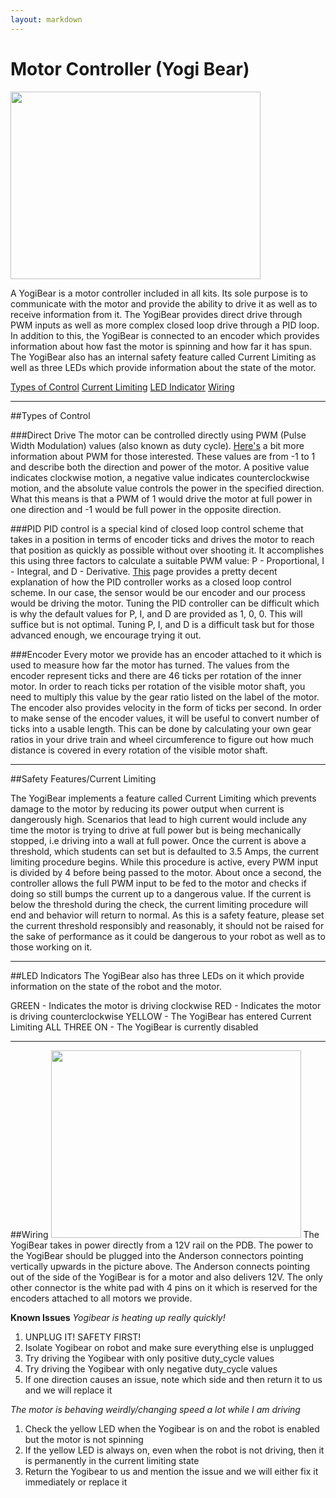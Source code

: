 ```yaml
---
layout: markdown
---
```


Motor Controller (Yogi Bear)
==========

<img src="https://discourse.pierobotics.org/uploads/default/original/1X/16669bbd4a295e770a0910f575382924339387c3.jpg" width="400" height="300">

A YogiBear is a motor controller included in all kits. Its sole purpose is to communicate with the motor and provide the ability to drive it as well as to receive information from it. The YogiBear provides direct drive through PWM inputs as well as more complex closed loop drive through a PID loop. In addition to this, the YogiBear is connected to an encoder which provides information about how fast the motor is spinning and how far it has spun. The YogiBear also has an internal safety feature called Current Limiting as well as three LEDs which provide information about the state of the motor.
>
[Types of Control](#control)
[Current Limiting](#current)
[LED Indicator](#LED)
[Wiring](#wiring)

---

##Types of Control <a name = "control"></a>

###Direct Drive
The motor can be controlled directly using PWM (Pulse Width Modulation) values (also known as duty cycle). [Here's](https://www.arduino.cc/en/Tutorial/PWM) a bit more information about PWM for those interested. These values are from -1 to 1 and describe both the direction and power of the motor. A positive value indicates clockwise motion, a negative value indicates counterclockwise motion, and the absolute value controls the power in the specified direction. What this means is that a PWM of 1 would drive the motor at full power in one direction and -1 would be full power in the opposite direction.

###PID
PID control is a special kind of closed loop control scheme that takes in a position in terms of encoder ticks and drives the motor to reach that position as quickly as possible without over shooting it. It accomplishes this using three factors to calculate a suitable PWM value: P - Proportional, I - Integral, and D - Derivative. [This](https://www.csimn.com/CSI_pages/PIDforDummies.html) page provides a pretty decent explanation of how the PID controller works as a closed loop control scheme. In our case, the sensor would be our encoder and our process would be driving the motor. Tuning the PID controller can be difficult which is why the default values for P, I, and D are provided as 1, 0, 0. This will suffice but is not optimal. Tuning P, I, and D is a difficult task but for those advanced enough, we encourage trying it out.

###Encoder
Every motor we provide has an encoder attached to it which is used to measure how far the motor has turned. The values from the encoder represent ticks and there are 46 ticks per rotation of the inner motor. In order to reach ticks per rotation of the visible motor shaft, you need to multiply this value by the gear ratio listed on the label of the motor. The encoder also provides velocity in the form of ticks per second. In order to make sense of the encoder values, it will be useful to convert number of ticks into a usable length. This can be done by calculating your own gear ratios in your drive train and wheel circumference to figure out how much distance is covered in every rotation of the visible motor shaft.

---

##Safety Features/Current Limiting<a name="current"></a>

The YogiBear implements a feature called Current Limiting which prevents damage to the motor by reducing its power output when current is dangerously high. Scenarios that lead to high current would include any time the motor is trying to drive at full power but is being mechanically stopped, i.e driving into a wall at full power. Once the current is above a threshold, which students can set but is defaulted to 3.5 Amps, the current limiting procedure begins. While this procedure is active, every PWM input is divided by 4 before being passed to the motor. About once a second, the controller allows the full PWM input to be fed to the motor and checks if doing so still bumps the current up to a dangerous value. If the current is below the threshold during the check, the current limiting procedure will end and behavior will return to normal. As this is a safety feature, please set the current threshold responsibly and reasonably, it should not be raised for the sake of performance as it could be dangerous to your robot as well as to those working on it.

---

##LED Indicators <a name = "LED"></a>
The YogiBear also has three LEDs on it which provide information on the state of the robot and the motor.

GREEN - Indicates the motor is driving clockwise
RED - Indicates the motor is driving counterclockwise
YELLOW - The YogiBear has entered Current Limiting
ALL THREE ON - The YogiBear is currently disabled

---

##Wiring<a name = "wiring"></a>
<img src="https://discourse.pierobotics.org/uploads/default/optimized/1X/2d0677ad141b4f2aecd3fe260fc5e30aee349afe_1_400x300.png" width="400" height="300">
The YogiBear takes in power directly from a 12V rail on the PDB. The power to the YogiBear should be plugged into the Anderson connectors pointing vertically upwards in the picture above. The Anderson connects pointing out of the side of the YogiBear is for a motor and also delivers 12V. The only other connector is the white pad with 4 pins on it which is reserved for the encoders attached to all motors we provide.

**Known Issues**
_Yogibear is heating up really quickly!_

1. UNPLUG IT! SAFETY FIRST!
2. Isolate Yogibear on robot and make sure everything else is unplugged
3. Try driving the Yogibear with only positive duty_cycle values
4. Try driving the Yogibear with only negative duty_cycle values
5. If one direction causes an issue, note which side and then return it to us and we will replace it

_The motor is behaving weirdly/changing speed a lot while I am driving_

1. Check the yellow LED when the Yogibear is on and the robot is enabled but the motor is not spinning
2. If the yellow LED is always on, even when the robot is not driving, then it is permanently in the current limiting state
3. Return the Yogibear to us and mention the issue and we will either fix it immediately or replace it
